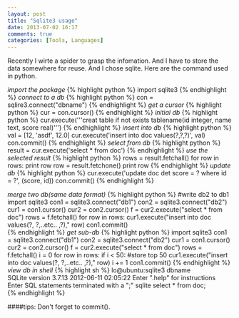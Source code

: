 ```yaml
---
layout: post
title: "Sqlite3 usage"
date: 2013-07-02 16:17
comments: true
categories: [Tools, Languages]
---
```

Recently I wirte a spider to grasp the infomation. And I have to store the data somewhere for reuse. And I chose sqlite. Here are the command used in python.

*import the package*
{% highlight python %}
import sqlite3
{% endhighlight %}
*connect to a db*
{% highlight python %}
con = sqlire3.connect("dbname")
{% endhighlight %}
*get a cursor*
{% highlight python %}
cur = con.cursor()
{% endhighlight %}
*initial db*
{% highlight python %}
cur.execute('''creat table if not exists tablename(id integer, name text, score real)''')
{% endhighlight %}
*insert into db*
{% highlight python %}
val = [12, 'asdf', 12.0]
cur.execute('insert into doc values(?,?,?)', val)
con.commit()
{% endhighlight %}
*select from db*
{% highlight python %}
result = cur.execute('select * from doc')
{% endhighlight %}
*use the selected result*
{% highlight python %}
rows = result.fetchall()
for row in rows:
	print row
	row = result.fetchone()
	print row
{% endhighlight %}
*update db*
{% highlight python %}
cur.execute('update doc det score = ? where id = ?', (score, id))
con.commit()
{% endhighlight %}

*merge two db(same data format)*
{% highlight python %}
#write db2 to db1
import sqlite3
con1 = sqlite3.connect("db1")
con2 = sqlite3.connect("db2")
cur1 = con1.cursor()
cur2 = con2.cursor()
f = cur2.execute("select * from doc")
rows = f.fetchall()
for row in rows:
	cur1.execute("insert into doc values(?, ?,..etc.. ,?)," row)
con1.commit()	
{% endhighlight %}
*get sub-db*
{% highlight python %}
import sqlite3
con1 = sqlite3.connect("db1")
con2 = sqlite3.connect("db2")
cur1 = con1.cursor()
cur2 = con2.cursor()
f = cur2.execute("select * from doc")
rows = f.fetchall()
i = 0
for row in rows:
	if i < 50: #store top 50
		cur1.execute("insert into doc values(?, ?,..etc.. ,?)," row)
	i += 1
con1.commit()
{% endhighlight %}
*view db in shell*
{% highlight sh %}
lo@ubuntu:sqlite3 dbname    
SQLite version 3.7.13 2012-06-11 02:05:22
Enter ".help" for instructions
Enter SQL statements terminated with a ";"
sqlite select * from doc;    
{% endhighlight %}

####tips:
Don't forget to commit().
